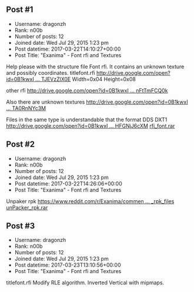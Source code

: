 ## Post #1
- Username: dragonzh
- Rank: n00b
- Number of posts: 12
- Joined date: Wed Jul 29, 2015 1:23 pm
- Post datetime: 2017-03-22T14:10:27+00:00
- Post Title: "Exanima" - Font rfi and Textures

Help please with the structure file Font rfi. It contains an unknown texture and possibly coordinates.
titlefont.rfi
[http://drive.google.com/open?id=0B1kwxI ... TJEVzZlX0E](http://drive.google.com/open?id=0B1kwxI2ELDqycjVTYTJEVzZlX0E)
Width=0x04 Height=0x08

other rfi
[http://drive.google.com/open?id=0B1kwxI ... nFtTmFCQ0k](http://drive.google.com/open?id=0B1kwxI2ELDqyMGY1YnFtTmFCQ0k)

Also there are unknown textures
[http://drive.google.com/open?id=0B1kwxI ... TA0RnNYc3M](http://drive.google.com/open?id=0B1kwxI2ELDqyNElXVTA0RnNYc3M)

Files in the same type is understandable that the format DDS DXT1
[http://drive.google.com/open?id=0B1kwxI ... HFGNjJ6cXM](http://drive.google.com/open?id=0B1kwxI2ELDqyekI0eHFGNjJ6cXM)
[rfi_font.rar](https://xentaxbackup.github.io/file/12671_rfi_font.rar)
## Post #2
- Username: dragonzh
- Rank: n00b
- Number of posts: 12
- Joined date: Wed Jul 29, 2015 1:23 pm
- Post datetime: 2017-03-22T14:26:06+00:00
- Post Title: "Exanima" - Font rfi and Textures

Unpaker rpk
[https://www.reddit.com/r/Exanima/commen ... _rpk_files](https://www.reddit.com/r/Exanima/comments/45bnwr/exanima_rpk_files)
[unPacker_rpk.rar](https://xentaxbackup.github.io/file/12672_unPacker_rpk.rar)
## Post #3
- Username: dragonzh
- Rank: n00b
- Number of posts: 12
- Joined date: Wed Jul 29, 2015 1:23 pm
- Post datetime: 2017-03-23T13:10:56+00:00
- Post Title: "Exanima" - Font rfi and Textures

titlefont.rfi
Modify RLE algorithm. Inverted Vertical with mipmaps.
